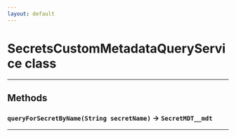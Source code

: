 ```yaml
---
layout: default
---
```

# SecretsCustomMetadataQueryService class
---
## Methods
### `queryForSecretByName(String secretName)` → `SecretMDT__mdt`
---
